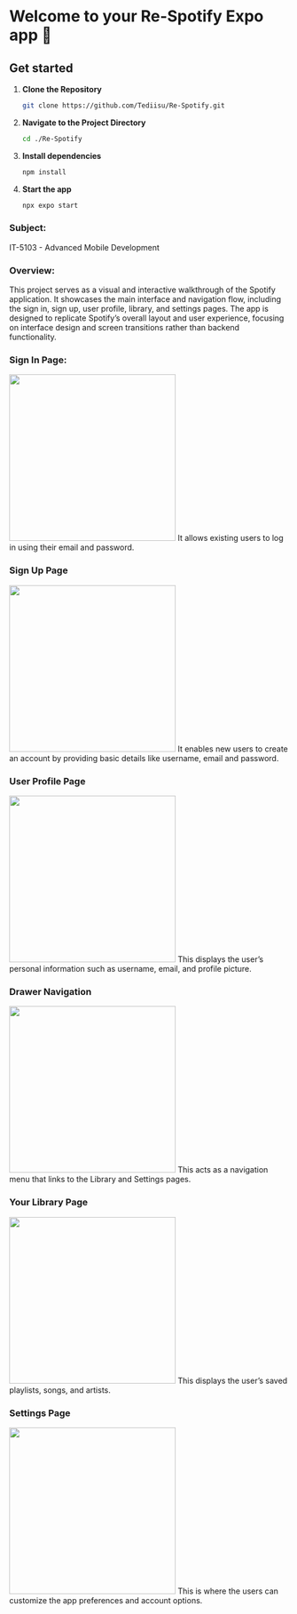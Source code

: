 # Welcome to your Re-Spotify Expo app 👋

## Get started

1. **Clone the Repository**
   ```bash
   git clone https://github.com/Tediisu/Re-Spotify.git
   ```
2. **Navigate to the Project Directory**
   ```bash
   cd ./Re-Spotify
   ```
3. **Install dependencies**

   ```bash
   npm install
   ```

4. **Start the app**

   ```bash
   npx expo start
   ```

### Subject:
IT-5103 - Advanced Mobile Development

### Overview:
This project serves as a visual and interactive walkthrough of the Spotify application.
It showcases the main interface and navigation flow, including the sign in, sign up, user profile, library, and settings pages.
The app is designed to replicate Spotify’s overall layout and user experience, focusing on interface design and screen transitions rather than backend functionality.

### Sign In Page:
<img src="https://github.com/Tediisu/Re-Spotify/blob/main/reSpotify/SignIn_Page.png" width="300">
It allows existing users to log in using their email and password.

### Sign Up Page
<img src="https://github.com/Tediisu/Re-Spotify/blob/main/reSpotify/SignUp_Page.png" width="300">
It enables new users to create an account by providing basic details like username, email and password.

### User Profile Page
<img src="https://github.com/Tediisu/Re-Spotify/blob/main/reSpotify/UserProfile_Page.png" width="300">
This displays the user’s personal information such as username, email, and profile picture.

### Drawer Navigation
<img src="https://github.com/Tediisu/Re-Spotify/blob/main/reSpotify/Drawer.png" width="300">
This acts as a navigation menu that links to the Library and Settings pages.

### Your Library Page
<img src="https://github.com/Tediisu/Re-Spotify/blob/main/reSpotify/YourLibrary_Page.png" width="300">
This displays the user’s saved playlists, songs, and artists.

### Settings Page
<img src="https://github.com/Tediisu/Re-Spotify/blob/main/reSpotify/Settings_Page.png" width="300">
This is where the users can customize the app preferences and account options.
